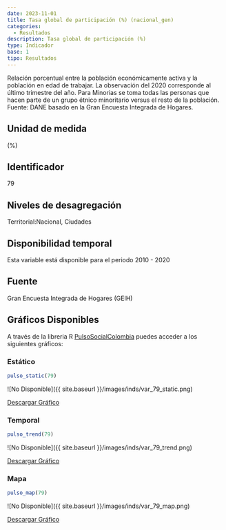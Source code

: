 ```yaml
---
date: 2023-11-01
title: Tasa global de participación (%) (nacional_gen)
categories:
  - Resultados
description: Tasa global de participación (%)
type: Indicador
base: 1
tipo: Resultados
--- 
```


Relación porcentual entre la población económicamente activa y la población en edad de trabajar. La observación del 2020 corresponde al último trimestre del año. Para Minorias se toma todas las personas que hacen parte de un grupo étnico minoritario versus el resto de la población.
Fuente: DANE basado en la Gran Encuesta Integrada de Hogares.

## Unidad de medida
(%)

## Identificador
79

## Niveles de desagregación
Territorial:Nacional, Ciudades

## Disponibilidad temporal
Esta variable está disponible para el periodo 2010 - 2020

## Fuente
Gran Encuesta Integrada de Hogares (GEIH)

## Gráficos Disponibles

A través de la libreria R [PulsoSocialColombia](https://github.com/pulsosocialcolombia/PulsoSocialColombia) puedes acceder a los siguientes gráficos:

### Estático

``` R
pulso_static(79)
```

![No Disponible]({{ site.baseurl }}/images/inds/var_79_static.png)

<a href='{{ site.baseurl }}/images/inds/var_79_static.png'>Descargar Gráfico</a>

### Temporal

``` R
pulso_trend(79)
```

![No Disponible]({{ site.baseurl }}/images/inds/var_79_trend.png)

<a href='{{ site.baseurl }}/images/inds/var_79_trend.png'>Descargar Gráfico</a>

### Mapa

``` R
pulso_map(79)
```

![No Disponible]({{ site.baseurl }}/images/inds/var_79_map.png)

<a href='{{ site.baseurl }}/images/inds/var_79_map.png'>Descargar Gráfico</a>